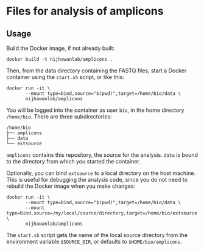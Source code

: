 # Files for analysis of amplicons

## Usage
Build the Docker image, if not already built:
```
docker build -t nijhawanlab/amplicons .
```
Then, from the data directory containing the FASTQ files, start a
Docker container using the `start.sh` script, or like this:
```
docker run -it \
       --mount type=bind,source="$(pwd)",target=/home/bio/data \
       nijhawanlab/amplicons
```
You will be logged into the container as user `bio`, in the home
directory `/home/bio`.  There are three subdirectories:
```
/home/bio
├── amplicons
├── data
└── extsource
```
`amplicons` contains this repository, the source for the analysis.
`data` is bound to the directory from which you started the container.

Optionally, you can bind `extsource` to a local directory on the host
machine.  This is useful for debugging the analysis code, since you do
not need to rebuild the Docker image when you make changes:
```
docker run -it \
       --mount type=bind,source="$(pwd)",target=/home/bio/data \
       --mount type=bind,source=/my/local/source/directory,target=/home/bio/extsource \
       nijhawanlab/amplicons
```
The `start.sh` script gets the name of the local source directory from
the environment variable `$SOURCE_DIR`, or defaults to `$HOME/bio/amplicons`.
